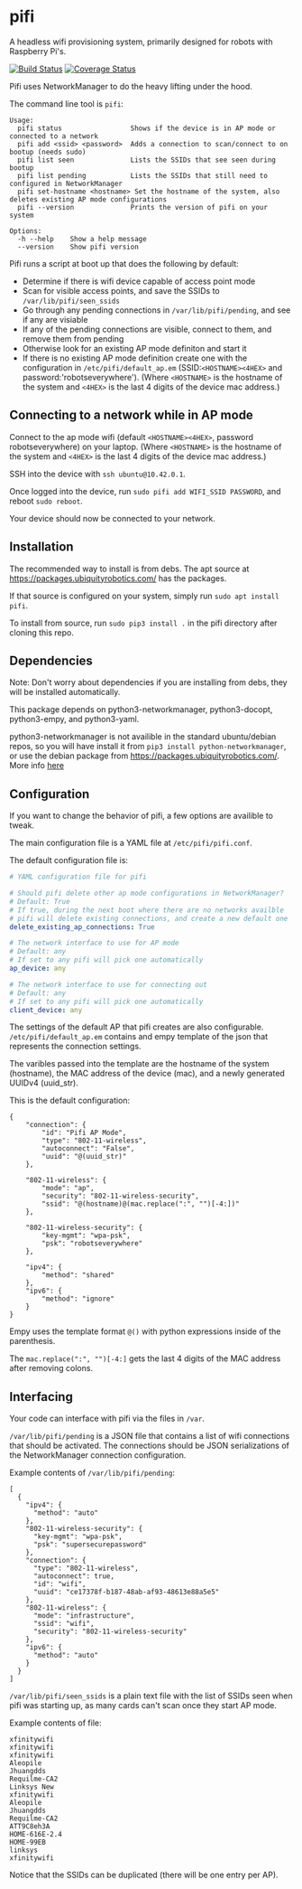 # pifi
A headless wifi provisioning system, primarily designed for robots with Raspberry Pi's.

[![Build Status](https://travis-ci.org/rohbotics/pifi.svg?branch=master)](https://travis-ci.org/rohbotics/pifi)
[![Coverage Status](https://coveralls.io/repos/github/rohbotics/pifi/badge.svg?branch=master)](https://coveralls.io/github/rohbotics/pifi?branch=master)

Pifi uses NetworkManager to do the heavy lifting under the hood.

The command line tool is `pifi`:
```
Usage:
  pifi status                 Shows if the device is in AP mode or connected to a network
  pifi add <ssid> <password>  Adds a connection to scan/connect to on bootup (needs sudo)
  pifi list seen              Lists the SSIDs that see seen during bootup
  pifi list pending           Lists the SSIDs that still need to configured in NetworkManager
  pifi set-hostname <hostname> Set the hostname of the system, also deletes existing AP mode configurations
  pifi --version              Prints the version of pifi on your system

Options:
  -h --help    Show a help message
  --version    Show pifi version
```

Pifi runs a script at boot up that does the following by default:
* Determine if there is wifi device capable of access point mode
* Scan for visible access points, and save the SSIDs to `/var/lib/pifi/seen_ssids`
* Go through any pending connections in `/var/lib/pifi/pending`, and see if any are visiable
* If any of the pending connections are visible, connect to them, and remove them from pending
* Otherwise look for an existing AP mode definiton and start it
* If there is no existing AP mode definition create one with the configuration in `/etc/pifi/default_ap.em` (SSID:`<HOSTNAME><4HEX>`   and password:'robotseverywhere'). (Where `<HOSTNAME>` is the hostname of the system and `<4HEX>` is the last 4 digits of the device mac address.)

## Connecting to a network while in AP mode
Connect to the ap mode wifi (default `<HOSTNAME><4HEX>`, password robotseverywhere) on your laptop. (Where `<HOSTNAME>` is the hostname of the system and `<4HEX>` is the last 4 digits of the device mac address.)

SSH into the device with `ssh ubuntu@10.42.0.1`. 

Once logged into the device, run `sudo pifi add WIFI_SSID PASSWORD`, and reboot `sudo reboot`.

Your device should now be connected to your network.  

## Installation
The recommended way to install is from debs. The apt source at https://packages.ubiquityrobotics.com/ has the packages.

If that source is configured on your system, simply run `sudo apt install pifi`.

To install from source, run `sudo pip3 install .` in the pifi directory after cloning this repo.

## Dependencies
Note: Don't worry about dependencies if you are installing from debs, they will be installed automatically.

This package depends on python3-networkmanager, python3-docopt, python3-empy, and python3-yaml.

python3-networkmanager is not availible in the standard ubuntu/debian repos, so you will have install it from `pip3 install python-networkmanager`, or use the debian package from https://packages.ubiquityrobotics.com/. More info [here](debian/build-dependencies.md)

## Configuration

If you want to change the behavior of pifi, a few options are availible to tweak.

The main configuration file is a YAML file at `/etc/pifi/pifi.conf`.

The default configuration file is:
```yaml
# YAML configuration file for pifi

# Should pifi delete other ap mode configurations in NetworkManager?
# Default: True
# If true, during the next boot where there are no networks availble 
# pifi will delete existing connections, and create a new default one
delete_existing_ap_connections: True

# The network interface to use for AP mode
# Default: any
# If set to any pifi will pick one automatically
ap_device: any

# The network interface to use for connecting out
# Default: any
# If set to any pifi will pick one automatically
client_device: any
```


The settings of the default AP that pifi creates are also configurable. `/etc/pifi/default_ap.em` contains and empy template of the json that represents the connection settings.

The varibles passed into the template are the hostname of the system (hostname), the MAC address of the device (mac), and a newly generated UUIDv4 (uuid_str).

This is the default configuration:
```
{
    "connection": {
        "id": "Pifi AP Mode",
        "type": "802-11-wireless",
        "autoconnect": "False",
        "uuid": "@(uuid_str)"
    },

    "802-11-wireless": {
        "mode": "ap",
        "security": "802-11-wireless-security",
        "ssid": "@(hostname)@(mac.replace(":", "")[-4:])"
    },

    "802-11-wireless-security": {
        "key-mgmt": "wpa-psk",
        "psk": "robotseverywhere"
    },

    "ipv4": {
        "method": "shared"
    },
    "ipv6": {
        "method": "ignore"
    }
}

```

Empy uses the template format `@()` with python expressions inside of the parenthesis.

The `mac.replace(":", "")[-4:]` gets the last 4 digits of the MAC address after removing colons.

## Interfacing
Your code can interface with pifi via the files in `/var`.

`/var/lib/pifi/pending` is a JSON file that contains a list of wifi connections that should be activated. The connections should be JSON serializations of the NetworkManager connection configuration. 

Example contents of `/var/lib/pifi/pending`:
```
[
  {
    "ipv4": {
      "method": "auto"
    },
    "802-11-wireless-security": {
      "key-mgmt": "wpa-psk",
      "psk": "supersecurepassword"
    },
    "connection": {
      "type": "802-11-wireless",
      "autoconnect": true,
      "id": "wifi",
      "uuid": "ce17378f-b187-48ab-af93-48613e88a5e5"
    },
    "802-11-wireless": {
      "mode": "infrastructure",
      "ssid": "wifi",
      "security": "802-11-wireless-security"
    },
    "ipv6": {
      "method": "auto"
    }
  }
]
```

`/var/lib/pifi/seen_ssids` is a plain text file with the list of SSIDs seen when pifi was starting up, as many cards can't scan once they start AP mode.

Example contents of file:
```
xfinitywifi
xfinitywifi
xfinitywifi
Aleopile
Jhuangdds
Requilme-CA2
Linksys New
xfinitywifi
Aleopile
Jhuangdds
Requilme-CA2
ATT9C8eh3A
HOME-616E-2.4
HOME-99EB
linksys
xfinitywifi
```

Notice that the SSIDs can be duplicated (there will be one entry per AP).
